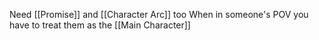 Need [[Promise]] and [[Character Arc]] too
When in someone's POV you have to treat them as the [[Main Character]]